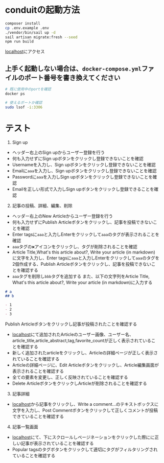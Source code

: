 # conduitの起動方法

```bash
composer install
cp .env.example .env
./vendor/bin/sail up -d
sail artisan migrate:fresh --seed
npm run build
```

[localhost](localhost)にアクセス

## 上手く起動しない場合は、`docker-compose.yml`ファイルのポート番号を書き換えてください

```bash
# 既に使用中のportを確認
docker ps

# 使えるポートか確認
sudo lsof -i:3306
```


# テスト
1. Sign up
- ヘッダー右上のSign upからユーザー登録を行う
- 何も入力せずにSign upボタンをクリックし登録できないことを確認
- Usernameを入力し、Sign upボタンをクリックし登録できないことを確認
- Emailに`aaa`を入力し、Sign upボタンをクリックし登録できないことを確認
- Passwordに`aaa`を入力しSign upボタンをクリックし登録できないことを確認
- Emailを正しい形式で入力しSign upボタンをクリックし登録できることを確認

2. 記事の投稿、詳細、編集、削除
- ヘッダー右上のNew Articleからユーザー登録を行う
- 何も入力せずにPublish Articleボタンをクリックし、記事を投稿できないことを確認
- Enter tagsに`aaa`と入力しEnterをクリックして`aaa`のタグが表示されることを確認
- `aaa`タグの`❌`アイコンをクリックし、タグが削除されることを確認
- Article Title,What's this article about?, Write your article (in markdown)に文字を入力し、Enter tagsに`aaa`と入力しEnterをクリックして`aaa`のタグを2個作成する、Publish Articleボタンをクリックし、記事を投稿できないことを確認する
- `aaa`タグを削除し`bbb`タグを追加する
また、以下の文字列をArticle Title, What's this article about?, Write your article (in markdown)に入力する

```md
# a
## b

- 1
- 2
- 3
```

Publish Articleボタンをクリックし記事が投稿されたことを確認する


- [localhost](localhost)にて追加されたArticleのユーザー画像、ユーザー名、article_title,article_abstract,tag,favorite_countが正しく表示されていることを確認する
- 新しく追加されたarticleをクリックし、Articleの詳細ページが正しく表示されていることを確認する
- Articleの詳細ページに、Edit Articleボタンをクリックし、Article編集画面が表示されることを確認する
- 全ての要素を変更し、正しく反映されていることを確認する
- Delete ArticleボタンをクリックしArticleが削除されることを確認する

3. 記事詳細
- [localhost](localhost)から記事をクリックし、Write a comment...のテキストボックスに文字を入力し、Post Commentボタンをクリックして正しくコメントが投稿できていることを確認する

4. 記事一覧画面
- [localhost](localhost)にて、下にスクロールしページネーションをクリックした際にに正しい記事が表示されていることを確認する
- Popular tagsのタグボタンをクリックして適切にタグがフィルタリングされていることを確認する
